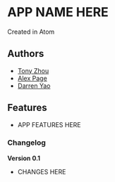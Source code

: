 # APP NAME HERE

Created in Atom

## Authors

- [Tony Zhou](http://link-to-website-here/)
- [Alex Page](http://link-to-website-here/)
- [Darren Yao](http://link-to-website-here/)

## Features

- APP FEATURES HERE

### Changelog

**Version 0.1**

- CHANGES HERE
